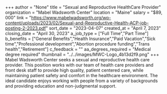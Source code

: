 +++
author = "None"
title = "Sexual and Reproductive HealthCare Provider"
organization = "Mabel Wadsworth Center"
location = "Maine"
salary = "$89, 000"
link = "https://www.mabelwadsworth.org/wp-content/uploads/2023/02/Sexual-and-Reproductive-Health-ACP-job-posting-2-2023.pdf"
sort_date = "2023-04-07"
created_at = "April 7, 2023"
closing_date = "April 30, 2023"
a_job_type = ["Full Time","Part Time"]
b_benefits = ["General Benefits","Health Insurance","Paid Vacation","Sick time","Professional development","Abortion procedure funding","Trans health","Retirement"]
c_feedback = ""
aa_degrees_required = "Medical degree required"
thumbnail = "../../images/MWC-Logo_4b13d2f9.png"
+++
Mabel Wadsworth Center seeks a sexual and reproductive health care provider. This position works with our team of health care providers and front desk staff to provide high quality, patient centered care, while maintaining patient safety and comfort in the healthcare environment. The ideal candidate enjoys working with people from a variety of backgrounds and providing education and non-judgmental support. 

